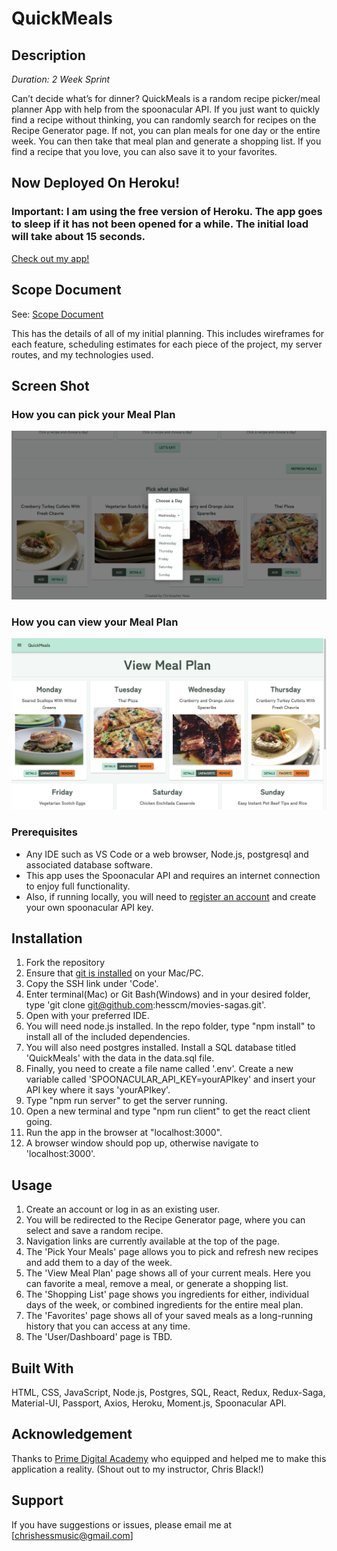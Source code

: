 # QuickMeals

## Description

_Duration: 2 Week Sprint_

Can’t decide what’s for dinner? QuickMeals is a random recipe picker/meal planner App with help from the spoonacular API. If you just want to quickly find a recipe without thinking, you can randomly search for recipes on the Recipe Generator page. If not, you can plan meals for one day or the entire week. You can then take that meal plan and generate a shopping list. If you find a recipe that you love, you can also save it to your favorites.

## Now Deployed On Heroku!

### Important: I am using the free version of Heroku. The app goes to sleep if it has not been opened for a while. The initial load will take about 15 seconds.

[Check out my app!](https://hess-quickmeals.herokuapp.com/)

## Scope Document
See: [Scope Document](https://docs.google.com/document/d/1-JiniI-LnAbEoI7cYLXNBrbgpZj1vpY2_2h-W1HLSms/edit#heading=h.vhvkcjgwsn55)

This has the details of all of my initial planning. This includes wireframes for each feature, scheduling estimates for each piece of the project, my server routes, and my technologies used.

## Screen Shot

### How you can pick your Meal Plan

![pickmeals](images/pickmeals.png)

### How you can view your Meal Plan

![pickmeals](images/viewmeals.png)


### Prerequisites

- Any IDE such as VS Code or a web browser, Node.js, postgresql and associated database software.
- This app uses the Spoonacular API and requires an internet connection to enjoy full functionality.
- Also, if running locally, you will need to [register an account](https://spoonacular.com/food-api) and create your own spoonacular API key.

## Installation
1. Fork the repository
2. Ensure that [git is installed](https://git-scm.com/downloads) on your Mac/PC.
2. Copy the SSH link under 'Code'.
3. Enter terminal(Mac) or Git Bash(Windows) and in your desired folder, type 'git clone git@github.com:hesscm/movies-sagas.git'.
4. Open with your preferred IDE.
5. You will need node.js installed. In the repo folder, type "npm install" to install all of the included dependencies.
6. You will also need postgres installed. Install a SQL database titled 'QuickMeals' with the data in the data.sql file.
7. Finally, you need to create a file name called '.env'. Create a new variable called 'SPOONACULAR_API_KEY=yourAPIkey' and insert your API key where it says 'yourAPIkey'.
7. Type "npm run server" to get the server running.
8. Open a new terminal and type "npm run client" to get the react client going.
9. Run the app in the browser at "localhost:3000".
10. A browser window should pop up, otherwise navigate to 'localhost:3000'.

## Usage

1. Create an account or log in as an existing user.
2. You will be redirected to the Recipe Generator page, where you can select and save a random recipe.
3. Navigation links are currently available at the top of the page.
4. The 'Pick Your Meals' page allows you to pick and refresh new recipes and add them to a day of the week.
5. The 'View Meal Plan' page shows all of your current meals. Here you can favorite a meal, remove a meal, or generate a shopping list.
6. The 'Shopping List' page shows you ingredients for either, individual days of the week, or combined ingredients for the entire meal plan.
7. The 'Favorites' page shows all of your saved meals as a long-running history that you can access at any time.
8. The 'User/Dashboard' page is TBD.

## Built With

HTML, CSS, JavaScript, Node.js, Postgres, SQL, React, Redux, Redux-Saga, Material-UI, Passport, Axios, Heroku, Moment.js, Spoonacular API.

## Acknowledgement
Thanks to [Prime Digital Academy](www.primeacademy.io) who equipped and helped me to make this application a reality. (Shout out to my instructor, Chris Black!)

## Support
If you have suggestions or issues, please email me at [chrishessmusic@gmail.com]
